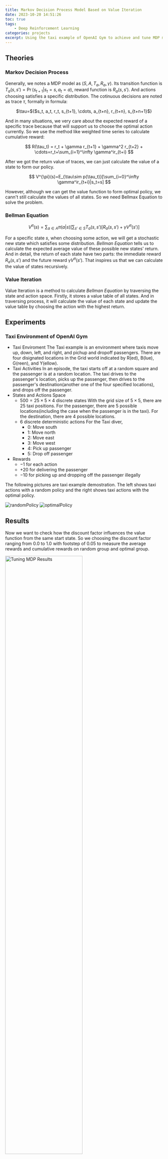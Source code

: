 ```yaml
---
title: Markov Decision Process Model Based on Value Iteration
date: 2023-10-20 14:51:26
toc: true
tags:
    - Deep Reinforcement Learning
categories: projects
excerpt: Using the taxi example of OpenAI Gym to achieve and tune MDP model in Reinforcement Learning based on value iteration.
---
```

## Theories

### Markov Decision Process

Generally, we notes a MDP model as $(S, A, T_a, R_a, \gamma)$. Its transition function is $T_a(s,s')=\Pr(s_{t+1}|s_t=s, a_t=a)$, reward function is $R_a(s,s')$. And actions choosing satisfies a specific distribution.
The cotinuous decisions are noted as trace $\tau$, formally in formula:

<center>$\tau=${$s_t, a_t, r_t, s_{t+1}, \cdots, a_{t+n}, r_{t+n}, s_{t+n+1}$}</center>

And in many situations, we very care about the expected reward of a specific trace because that will support us to choose the optimal action currently. So we use the method like weighted time series to calculate cumulative reward:

$$
R(\tau_t) = r_t + \gamma r_{t+1} + \gamma^2 r_{t+2} + \cdots=r_t+\sum_{i=1}^\infty \gamma^ir_{t+i}
$$

After we got the return value of traces, we can just calculate the value of a state to form our policy.

$$
V^{\pi}(s)=E_{\tau\sim p(\tau_t)}[\sum_{i=0}^\infty \gamma^ir_{t+i}|s_t=s]
$$

However, although we can get the value function to form optimal policy, we cann't still calculate the values of all states. So we need Bellmax Equation to solve the problem.

### Bellman Equation

$$
V^{\pi}(s)=\sum_{a\in A}\pi(a|s)[\sum_{s'\in S}T_a(s,s')[R_a(s,s')+\gamma V^{\pi}(s')]
$$

For a specific state $s$, when choosing some action, we will get a stochastic new state which satisfies some distribution. *Bellman Equation* tells us to calculate the expected average value of these possible new states' return. And in detail, the return of each state have two parts: the immediate reward $R_a(s,s')$ and the future reward $\gamma V^{\pi}(s')$. That inspires us that we can calculate the value of states recursively.

### Value Iteration

Value Iteration is a method to calculate *Bellman Equation* by traversing the state and action space. Firstly, it stores a value table of all states. And in traversing process, it will calculate the value of each state and update the value table by choosing the action with the highest return.

## Experiments

### Taxi Environment of OpenAI Gym

+ Taxi Enviroment
  The Taxi example is an environment where taxis move up, down, left, and right, and pichup and dropoff passengers. There are four disignated locations in the Grid world indicated by R(ed), B(lue), G(reen), and Y(ellow).
+ Taxi Activities
  In an episode, the taxi starts off at a random square and the passenger is at a random location. The taxi drives to the passenger's location, picks up the passenger, then drives to the passenger's  destination(another one of the four specified locations), and drops off the passenger.
+ States and Actions Space
  + $500=25\times5\times4$ discrete states
    With the grid size of $5 \times 5$, there are $25$ taxi positions. For the passenger, there are $5$ possible locations(including the case when the passenger is in the taxi). For the destination, there are $4$ possible locations.
  + $6$ discrete deterministic actions
    For the Taxi diver,
    + $0$: Move south
    + $1$: Move north
    + $2$: Move east
    + $3$: Move west
    + $4$: Pick up passenger
    + $5$: Drop off passenger
+ Rewards
  + $-1$ for each action
  + $+20$ for delivering the passenger
  + $-10$ for picking up and dropping off the passenger illegally

The following pictures are taxi example demostration. The left shows taxi actions with a random policy and the right shows taxi actions with the optimal policy.

<div class="justified-gallery">
<img src="https://cdn.jsdelivr.net/gh/LZHMS/picx-images-hosting@master/DRL/randomPolicy.pnt0kxzusv4.gif" alt="randomPolicy" />
<img src="https://cdn.jsdelivr.net/gh/LZHMS/picx-images-hosting@master/DRL/optimalPolicy.2wskea2qtzi0.gif" alt="optimalPolicy" />
</div>

## Results

Now we want to check how the discount factor influences the value function from the same start state. So we choosing the discount factor ranging from $0.0$ to $1.0$ with footstep of 0.05 to measure the average rewards and cumulative rewards on random group and optimal group.

<img src="https://cdn.jsdelivr.net/gh/LZHMS/picx-images-hosting@master/DRL/Rewards.2uwj07wcwru0.webp" alt="Tuning MDP Results" width="70%"/>

| Discount Factor | Random Cum_Reward | Random_Aver_Reward | Optimal Cum_Reward | Optimal_Aver_Reward |
| :-------------: | :---------------: | :----------------: | :----------------: | :-----------------: |
|      0.00      |        -37        |       -3.70       |        -20        |        -2.00        |
|      0.05      |        -10        |       -1.00       |        -20        |        -1.00        |
|      0.10      |        -55        |       -5.50       |         10         |        0.91        |
|      0.15      |        -37        |       -3.70       |         11         |        1.10        |
|      0.20      |        -55        |       -5.50       |        -20        |        -1.00        |
|      0.25      |        -28        |       -2.80       |         15         |        2.50        |
|      0.30      |        -46        |       -4.60       |         11         |        1.10        |
|      0.35      |        -28        |       -2.80       |         5         |        0.31        |
|      0.40      |        -10        |       -1.00       |         7         |        0.50        |
|      0.45      |        -37        |       -3.70       |         7         |        0.50        |
|      0.50      |        -64        |       -6.40       |         7         |        0.50        |
|      0.55      |        -19        |       -1.90       |         13         |        1.60        |
|      0.60      |        -28        |       -2.80       |         9         |        0.75        |
|      0.65      |        -46        |       -4.60       |         10         |        0.91        |
|      0.70      |        -37        |       -3.70       |         9         |        0.75        |
|      0.75      |        -46        |       -4.60       |         6         |        0.40        |
|      0.80      |        -37        |       -3.70       |         4         |        0.24        |
|      0.85      |        -37        |       -3.70       |         7         |        0.50        |
|      0.90      |        -28        |       -2.80       |         7         |        0.50        |
|      0.95      |        -37        |       -3.70       |         5         |        0.31        |
|      1.00      |        -37        |       -3.70       |         11         |        1.10        |

## Conclusions

From the following experimental results, we can conclude that the discount factor has a significant impact on the value function. The optimal group has a higher average and cumulative reward than the random group, and the discount factor has a lower bound $\gamma=0.4$ to get optimal policy.
In my opinion, the discount factor reflects the future reward's influence on the current state. If it is set too small, that means the most reward comes from the immediate reward which is a greedy policy with the possibility of failure. On the other hand, if set too high, we also cann't get the best action with the highest reward. So we'd better to set the discount factor to an appropriate value.

## Codes

```python
from argparse import ArgumentParser

class BaseOptions:
    def __init__(self):
        self.parser = ArgumentParser()
        self.parser.add_argument('--algorithm', type=str, default='ValueItration')
        self.parser.add_argument('--n_rounds', type=int, default=500, help='Number of rounds')
        self.parser.add_argument('--ub_gamma', type=float, default=1, help='upper bound of discount factor')
        self.parser.add_argument('--lb_gamma', type=float, default=0, help='lower bound of discount factor')
        self.parser.add_argument('--NA', type=int, default=6, help='Length of Actions Space')
        self.parser.add_argument('--NS', type=int, default=500, help='Length of States Space')
        self.parser.add_argument('--end_delta', type=float, default=0.00001, help='end delta')
        self.parser.add_argument('--print_interval', type=int, default=50, help='print interval')

    def parse(self):
        return self.parser.parse_args()
```

```python
"""
-------------------------------------------------------
Project: Solving as MDP using Value Iteration Algorithm
Author: Zhihao Li
Date: October 19, 2023
Research Content: Deep Reinforcement Learning
-------------------------------------------------------
"""

from options import BaseOptions
from value_iteration import ValueMDP
import gym                 # openAi gym
import numpy as np
import matplotlib.pyplot as plt
import seaborn as sns
from matplotlib.font_manager import FontProperties
import warnings
warnings.filterwarnings('ignore')

# Set up Seaborn style
sns.set(style="darkgrid")
Efont_prop = FontProperties(fname="C:\Windows\Fonts\ARLRDBD.TTF")
label_prop = FontProperties(family='serif', size=7, weight='normal')
legend_font = FontProperties(family='serif', size=7, weight='normal')

if __name__ == '__main__':

    opts = BaseOptions().parse()         # set project's options

    # Set OpenAI Gym environment
    env = gym.make('Taxi-v3', render_mode="rgb_array")

    gamma_delta = 0.01
    aver_rewards = np.zeros(len(np.arange(opts.lb_gamma, opts.ub_gamma + gamma_delta, gamma_delta)))
    random_aver_rewards = np.zeros(aver_rewards.shape)
    cum_rewards = np.zeros(aver_rewards.shape)
    random_cum_rewards = np.zeros(aver_rewards.shape)
    for t, gamma in enumerate(np.arange(opts.lb_gamma, opts.ub_gamma + gamma_delta, gamma_delta)):
        # Init env and value iteration process
        VIMDP = ValueMDP(env, opts, gamma)
  
        # Apply the random policy
        VIMDP.env.reset(seed=t+101)
        VIMDP.ApplyRandomPolicy(steps=10)

        # Value Iteration in MDP
        observation = VIMDP.env.reset(seed=t+101)
        VIMDP.IterateValueFunction()
      
        # Apply the optimal policy
        VIMDP.ApplyOptimalPolicy(observation[0], steps=20)

        # Save reward results
        aver_rewards[t] = VIMDP.aver_reward
        random_aver_rewards[t] = VIMDP.random_aver_reward
        cum_rewards[t] = VIMDP.cum_reward
        random_cum_rewards[t] = VIMDP.random_cum_reward
        print("discount factor: %f" % gamma)
        print("Applying the random policy, accumulated reward: %.5f, average reward: %.5f" % (random_cum_rewards[t], random_aver_rewards[t]))
        print("Applying the optimal policy, accumulated reward: %.5f, average reward: %.5f" % (cum_rewards[t], aver_rewards[t]))

    # plot the rewards
    xdata = np.arange(opts.lb_gamma, opts.ub_gamma + gamma_delta, gamma_delta)
    plt.subplot(211)
    plt.plot(xdata, random_aver_rewards, 'b-', label='random policy')
    plt.plot(xdata, aver_rewards, 'g-', label='optimal policy')
    plt.ylabel('Average Rewards', fontproperties=Efont_prop, fontsize=9)
    plt.yticks(fontproperties=label_prop, fontsize=7)
    plt.xticks(fontproperties=label_prop, fontsize=7)
    plt.legend(loc='lower right', fontsize=7, prop=legend_font)

    plt.subplot(212)
    plt.plot(xdata, random_cum_rewards, 'b--', label='random policy')
    plt.plot(xdata, cum_rewards, 'g--', label='optimal policy')
    plt.xlabel('Discount Factor', fontproperties=Efont_prop, fontsize=9) 
    plt.ylabel('Cumulative Rewards', fontproperties=Efont_prop, fontsize=9)
    plt.yticks(fontproperties=label_prop, fontsize=7)
    plt.xticks(fontproperties=label_prop, fontsize=7)
    plt.legend(loc='lower right', fontsize=7, prop=legend_font)

    plt.savefig("Rewards.png", dpi=400)
    env.close()
```

```python
import numpy as np

"""
--------------------------------------------------------------------------------------
This section is for Value Iteration Algorithm for Taxi Gym.
Author: Zhihao Li
Date: October 19, 2023
Arguments:
    env: OpenAI env. env.P represents the transition probabilities of the environment.
        env.P[s][a] is a list of transition tuples (prob, next_state, reward, done).
    end_delta: Stop evaluation once value function change is less than end_delta for all states.
    discount_factor: Gamma discount factor.
--------------------------------------------------------------------------------------
"""

class ValueMDP:

    def __init__(self, env, opts, gamma) -> None:
        self.env = env                    # taxi gym environment
        self.gamma = gamma           # discount_factor
        self.NA = opts.NA                 # Actions Space's Length
        self.NS = opts.NS                 # States Space's Length
        self.V = np.zeros(self.NS)        # Value Function
        self.end_delta = opts.end_delta   # Delta value for stopping iteration
        self.new_policy = np.zeros(self.NS)    # the optimal policy
        self.cum_reward = 0               # apply new policy and get all rewards
        self.aver_reward = 0
        self.random_cum_reward = 0        # rewards applying random actions
        self.random_aver_reward = 0

    def SingleStepIteration(self, state):
        """
        Function: calculate the state value for all actions in a given state 
                  and update the value function.
        Returns:
            The estimate of actions.
        """
        action_V = np.zeros(self.NA)     # Record the value of each action
        for action in range(self.NA):
            for prob, nextState, reward, is_final in self.env.P[state][action]:
                action_V[action] += prob * (reward + self.gamma * self.V[nextState] * (not is_final))

        return action_V
  
    def IterateValueFunction(self):

        while True:
            delta = 0           # initialize the every round of delta
            for s in range(self.NS):
                newValue = np.max(self.SingleStepIteration(s))
                delta = max(delta, np.abs(newValue - self.V[s]))
                self.V[s] = newValue          # updates value function
          
            if delta < self.end_delta:    # the maximum delta of all states
                break
      
        # get optimal policy
        for s in range(self.NS):         # for all states, create deterministic policy
            newAction = np.argmax(self.SingleStepIteration(s))
            self.new_policy[s] = newAction

    def ApplyOptimalPolicy(self, observation, steps):
        for i in range(steps):
            action = self.new_policy[observation]
            observation, reward, is_final, truncated, info = self.env.step(np.int8(action))
            self.cum_reward += reward

            # self.env.render()
            if is_final:
                break
        self.aver_reward = self.cum_reward / (i + 1)

    def ApplyRandomPolicy(self, steps):
        for i in range(steps):
            observation, reward, is_final, truncated, info = self.env.step(self.env.action_space.sample())
            self.random_cum_reward += reward
            # self.env.render()
            if is_final:
                break
        self.random_aver_reward = self.random_cum_reward / (i+1)
```

## Contributors

+ [Zhihao Li](https://lzhms.github.io/)

## References

+ [OpenAI Gym](https://www.gymlibrary.dev/)
